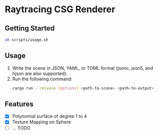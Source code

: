 # Raytracing CSG Renderer

## Getting Started

```sh
sh scripts/usage.sh
```

## Usage

1. Write the scene in JSON, YAML, or TOML format (jsonc, json5, and hjson are also supported).
2. Run the following command:
   ```sh
   cargo run --release [options] <path-to-scene> <path-to-output>
   ```

## Features

- [x] Polynomial surface of degree 1 to 4
- [x] Texture Mapping on Sphere
- [ ] ... TODO
